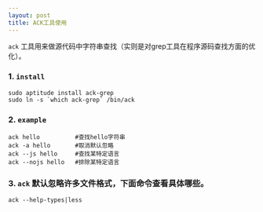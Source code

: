 ```yaml
---
layout: post
title: ACK工具使用
---
```


`ack` 工具用来做源代码中字符串查找（实则是对grep工具在程序源码查找方面的优化）。

### 1. `install`

~~~
sudo aptitude install ack-grep
sudo ln -s `which ack-grep` /bin/ack
~~~

### 2. `example`
    
~~~
ack hello          #查找hello字符串
ack -a hello       #取消默认忽略
ack --js hello     #查找某特定语言
ack --nojs hello   #排除某特定语言
~~~

### 3. `ack` 默认忽略许多文件格式，下面命令查看具体哪些。

~~~
ack --help-types|less
~~~
